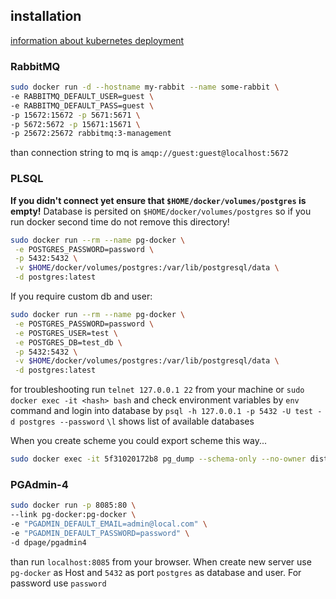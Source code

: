 ## installation

[information about kubernetes deployment](https://stackoverflow.com/questions/25540711/docker-postgres-pgadmin-local-connection)

### RabbitMQ
```bash
sudo docker run -d --hostname my-rabbit --name some-rabbit \
-e RABBITMQ_DEFAULT_USER=guest \
-e RABBITMQ_DEFAULT_PASS=guest \
-p 15672:15672 -p 5671:5671 \
-p 5672:5672 -p 15671:15671 \
-p 25672:25672 rabbitmq:3-management
```

than connection string to mq is `amqp://guest:guest@localhost:5672`

### PLSQL

**If you didn't connect yet ensure that `$HOME/docker/volumes/postgres` is empty!**
Database is persited on `$HOME/docker/volumes/postgres` so if you run docker second time
do not remove this directory!

```bash
sudo docker run --rm --name pg-docker \
 -e POSTGRES_PASSWORD=password \
 -p 5432:5432 \
 -v $HOME/docker/volumes/postgres:/var/lib/postgresql/data \
 -d postgres:latest
```


If you require custom db and user:
```bash
sudo docker run --rm --name pg-docker \
 -e POSTGRES_PASSWORD=password \
 -e POSTGRES_USER=test \
 -e POSTGRES_DB=test_db \
 -p 5432:5432 \
 -v $HOME/docker/volumes/postgres:/var/lib/postgresql/data \
 -d postgres:latest
```


for troubleshooting run `telnet 127.0.0.1 22` from your machine
or `sudo docker exec -it <hash> bash` and check environment variables 
by `env` command and login into database by `psql -h 127.0.0.1 -p 5432 -U test -d postgres --password`
`\l` shows list of available databases


When you create scheme you could export scheme this way... 
```bash
sudo docker exec -it 5f31020172b8 pg_dump --schema-only --no-owner distributed -U test > create_the_tables.sql
``` 

### PGAdmin-4

```bash
sudo docker run -p 8085:80 \
--link pg-docker:pg-docker \
-e "PGADMIN_DEFAULT_EMAIL=admin@local.com" \
-e "PGADMIN_DEFAULT_PASSWORD=password" \
-d dpage/pgadmin4
```

than run `localhost:8085` from your browser.
When create new server use `pg-docker` as Host and `5432` as port 
`postgres` as database and user. For password use `password`
